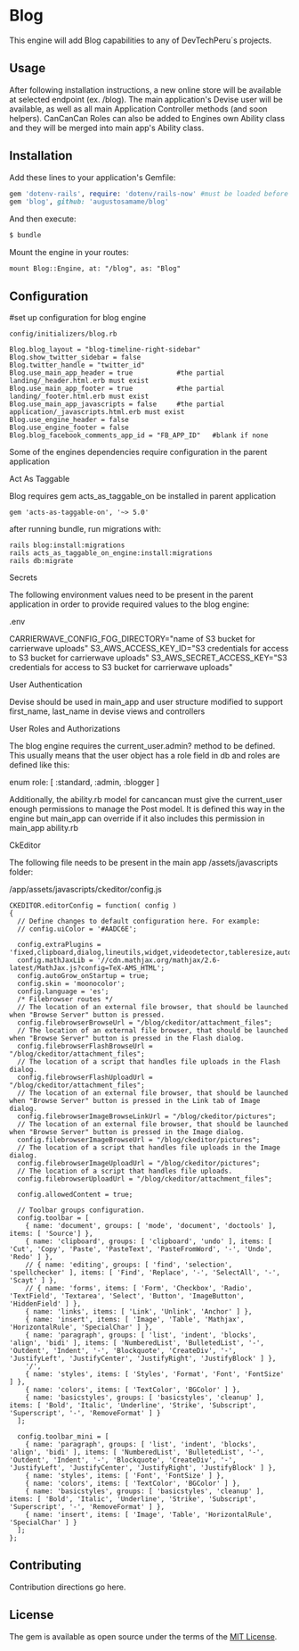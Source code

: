 # Blog
This engine will add Blog capabilities to any of DevTechPeru´s projects.

## Usage
After following installation instructions, a new online store will be available at selected endpoint (ex. /blog). The main application's Devise user will be available, as well as all main Application Controller methods (and soon helpers). CanCanCan Roles can also be added to Engines own Ability class and they will be merged into main app's Ability class.

## Installation
Add these lines to your application's Gemfile:

```ruby
gem 'dotenv-rails', require: 'dotenv/rails-now' #must be loaded before blog for ENVs to be properly loaded
gem 'blog', github: 'augustosamame/blog'
```

And then execute:
```bash
$ bundle
```

Mount the engine in your routes:

```
mount Blog::Engine, at: "/blog", as: "Blog"
```

## Configuration

#set up configuration for blog engine

```
config/initializers/blog.rb

Blog.blog_layout = "blog-timeline-right-sidebar"
Blog.show_twitter_sidebar = false
Blog.twitter_handle = "twitter_id"
Blog.use_main_app_header = true           #the partial landing/_header.html.erb must exist
Blog.use_main_app_footer = true           #the partial landing/_footer.html.erb must exist
Blog.use_main_app_javascripts = false     #the partial application/_javascripts.html.erb must exist
Blog.use_engine_header = false
Blog.use_engine_footer = false
Blog.blog_facebook_comments_app_id = "FB_APP_ID"   #blank if none
```

Some of the engines dependencies require configuration in the parent application


Act As Taggable

Blog requires gem acts_as_taggable_on be installed in parent application

```
gem 'acts-as-taggable-on', '~> 5.0'
```

after running bundle, run migrations with:

```
rails blog:install:migrations
rails acts_as_taggable_on_engine:install:migrations
rails db:migrate
```


Secrets

The following environment values need to be present in the parent application in order to provide required values to the blog engine:

.env

CARRIERWAVE_CONFIG_FOG_DIRECTORY="name of S3 bucket for carrierwave uploads"
S3_AWS_ACCESS_KEY_ID="S3 credentials for access to S3 bucket for carrierwave uploads"
S3_AWS_SECRET_ACCESS_KEY="S3 credentials for access to S3 bucket for carrierwave uploads"

User Authentication

Devise should be used in main_app and user structure modified to support first_name, last_name in devise views and controllers


User Roles and Authorizations

The blog engine requires the current_user.admin? method to be defined. This usually means that the user object has a role field in db and roles are defined like this:

enum role: [ :standard, :admin, :blogger ]

Additionally, the ability.rb model for cancancan must give the current_user enough permissions to manage the Post model. It is defined this way in the engine but main_app can override if it also includes this permission in main_app ability.rb


CkEditor

The following file needs to be present in the main app /assets/javascripts folder:

/app/assets/javascripts/ckeditor/config.js

```
CKEDITOR.editorConfig = function( config )
{
  // Define changes to default configuration here. For example:
  // config.uiColor = '#AADC6E';

  config.extraPlugins = 'fixed,clipboard,dialog,lineutils,widget,videodetector,tableresize,autosave,mathjax,wordcount,pastefromword,autogrow';
  config.mathJaxLib = '//cdn.mathjax.org/mathjax/2.6-latest/MathJax.js?config=TeX-AMS_HTML';
  config.autoGrow_onStartup = true;
  config.skin = 'moonocolor';
  config.language = 'es';
  /* Filebrowser routes */
  // The location of an external file browser, that should be launched when "Browse Server" button is pressed.
  config.filebrowserBrowseUrl = "/blog/ckeditor/attachment_files";
  // The location of an external file browser, that should be launched when "Browse Server" button is pressed in the Flash dialog.
  config.filebrowserFlashBrowseUrl = "/blog/ckeditor/attachment_files";
  // The location of a script that handles file uploads in the Flash dialog.
  config.filebrowserFlashUploadUrl = "/blog/ckeditor/attachment_files";
  // The location of an external file browser, that should be launched when "Browse Server" button is pressed in the Link tab of Image dialog.
  config.filebrowserImageBrowseLinkUrl = "/blog/ckeditor/pictures";
  // The location of an external file browser, that should be launched when "Browse Server" button is pressed in the Image dialog.
  config.filebrowserImageBrowseUrl = "/blog/ckeditor/pictures";
  // The location of a script that handles file uploads in the Image dialog.
  config.filebrowserImageUploadUrl = "/blog/ckeditor/pictures";
  // The location of a script that handles file uploads.
  config.filebrowserUploadUrl = "/blog/ckeditor/attachment_files";

  config.allowedContent = true;

  // Toolbar groups configuration.
  config.toolbar = [
    { name: 'document', groups: [ 'mode', 'document', 'doctools' ], items: [ 'Source'] },
    { name: 'clipboard', groups: [ 'clipboard', 'undo' ], items: [ 'Cut', 'Copy', 'Paste', 'PasteText', 'PasteFromWord', '-', 'Undo', 'Redo' ] },
    // { name: 'editing', groups: [ 'find', 'selection', 'spellchecker' ], items: [ 'Find', 'Replace', '-', 'SelectAll', '-', 'Scayt' ] },
    // { name: 'forms', items: [ 'Form', 'Checkbox', 'Radio', 'TextField', 'Textarea', 'Select', 'Button', 'ImageButton', 'HiddenField' ] },
    { name: 'links', items: [ 'Link', 'Unlink', 'Anchor' ] },
    { name: 'insert', items: [ 'Image', 'Table', 'Mathjax', 'HorizontalRule', 'SpecialChar' ] },
    { name: 'paragraph', groups: [ 'list', 'indent', 'blocks', 'align', 'bidi' ], items: [ 'NumberedList', 'BulletedList', '-', 'Outdent', 'Indent', '-', 'Blockquote', 'CreateDiv', '-', 'JustifyLeft', 'JustifyCenter', 'JustifyRight', 'JustifyBlock' ] },
    '/',
    { name: 'styles', items: [ 'Styles', 'Format', 'Font', 'FontSize' ] },
    { name: 'colors', items: [ 'TextColor', 'BGColor' ] },
    { name: 'basicstyles', groups: [ 'basicstyles', 'cleanup' ], items: [ 'Bold', 'Italic', 'Underline', 'Strike', 'Subscript', 'Superscript', '-', 'RemoveFormat' ] }
  ];

  config.toolbar_mini = [
    { name: 'paragraph', groups: [ 'list', 'indent', 'blocks', 'align', 'bidi' ], items: [ 'NumberedList', 'BulletedList', '-', 'Outdent', 'Indent', '-', 'Blockquote', 'CreateDiv', '-', 'JustifyLeft', 'JustifyCenter', 'JustifyRight', 'JustifyBlock' ] },
    { name: 'styles', items: [ 'Font', 'FontSize' ] },
    { name: 'colors', items: [ 'TextColor', 'BGColor' ] },
    { name: 'basicstyles', groups: [ 'basicstyles', 'cleanup' ], items: [ 'Bold', 'Italic', 'Underline', 'Strike', 'Subscript', 'Superscript', '-', 'RemoveFormat' ] },
    { name: 'insert', items: [ 'Image', 'Table', 'HorizontalRule', 'SpecialChar' ] }
  ];
};
```



## Contributing
Contribution directions go here.

## License
The gem is available as open source under the terms of the [MIT License](http://opensource.org/licenses/MIT).
